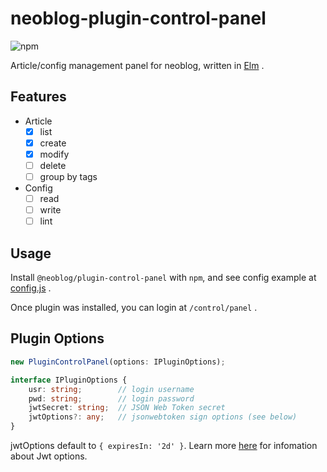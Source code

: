 # neoblog-plugin-control-panel

![npm](https://img.shields.io/npm/v/@neoblog/plugin-control-panel.svg)

Article/config management panel for neoblog, written in [Elm](http://elm-lang.org/) .

## Features

- Article
  - [x] list
  - [x] create
  - [x] modify
  - [ ] delete
  - [ ] group by tags
- Config
  - [ ] read
  - [ ] write
  - [ ] lint

## Usage

Install `@neoblog/plugin-control-panel` with `npm`, and see config example at [config.js](./config.js) .

Once plugin was installed, you can login at `/control/panel` .

## Plugin Options

```ts
new PluginControlPanel(options: IPluginOptions);

interface IPluginOptions {
    usr: string;        // login username
    pwd: string;        // login password
    jwtSecret: string;  // JSON Web Token secret
    jwtOptions?: any;   // jsonwebtoken sign options (see below)
}
```

jwtOptions default to `{ expiresIn: '2d' }`. Learn more [here](https://github.com/auth0/node-jsonwebtoken#jwtsignpayload-secretorprivatekey-options-callback) for infomation about Jwt options.
